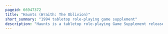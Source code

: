 ```yaml
---
pageid: 66947372
title: "Haunts (Wraith: The Oblivion)"
short_summary: "1994 tabletop role-playing game supplement"
description: "Haunts is a tabletop role-playing Game Supplement released by white Wolf Publishing in December 1994 for Use with their Game wraith the Oblivion and is Part of the larger Series World of Darkness. It covers Haunts – Locations where the Border between the Lands of the Living and the dead is particularly weak, allowing the player-character Wraiths to take Form in the human World – with Instructions for creating new Haunts for one's Campaigns, and Descriptions of Ones already existing in the Game's Setting."
---
```

